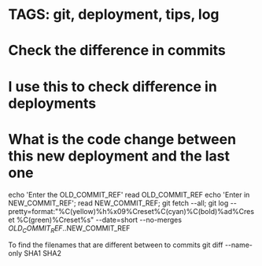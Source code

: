 # TAGS: git, deployment, tips, log
# Check the difference in commits
# I use this to check difference in deployments
# What is the code change between this new deployment and the last one
echo 'Enter the OLD_COMMIT_REF'
read OLD_COMMIT_REF
echo 'Enter in NEW_COMMIT_REF';
read NEW_COMMIT_REF;
git fetch --all;
git log --pretty=format:"%C(yellow)%h%x09%Creset%C(cyan)%C(bold)%ad%Creset %C(green)%Creset%s" --date=short --no-merges $OLD_COMMIT_REF..$NEW_COMMIT_REF


To find the filenames that are different between to commits
git diff --name-only SHA1 SHA2
